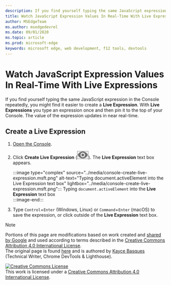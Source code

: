 ```yaml
---
description: If you find yourself typing the same JavaScript expressions into the Console repeatedly, try Live Expressions instead.
title: Watch JavaScript Expression Values In Real-Time With Live Expressions
author: MSEdgeTeam
ms.author: msedgedevrel
ms.date: 09/01/2020 
ms.topic: article
ms.prod: microsoft-edge
keywords: microsoft edge, web development, f12 tools, devtools
---
```

<!-- Copyright Kayce Basques 

   Licensed under the Apache License, Version 2.0 (the "License");
   you may not use this file except in compliance with the License.
   You may obtain a copy of the License at

       https://www.apache.org/licenses/LICENSE-2.0

   Unless required by applicable law or agreed to in writing, software
   distributed under the License is distributed on an "AS IS" BASIS,
   WITHOUT WARRANTIES OR CONDITIONS OF ANY KIND, either express or implied.
   See the License for the specific language governing permissions and
   limitations under the License.  -->





# Watch JavaScript Expression Values In Real-Time With Live Expressions   

  

If you find yourself typing the same JavaScript expression in the Console repeatedly, you might find it easier to create a **Live Expression**.  With **Live Expressions** you type an expression once and then pin it to the top of your Console.  The value of the expression updates in near real-time.  

## Create a Live Expression   

1.  [Open the Console][DevToolsConsoleReferenceOpenConsole].  
1.  Click **Create Live Expression** \(![Create Live Expression][ImageCreateLiveExpressionIcon]\).  The **Live Expression** text box appears.  
    
    :::image type="complex" source="../media/console-create-live-expression.msft.png" alt-text="Typing document.activeElement into the Live Expression text box" lightbox="../media/console-create-live-expression.msft.png":::
       Typing `document.activeElement` into the **Live Expression** text box  
    :::image-end:::  
    
1.  Type `Control`+`Enter` \(Windows, Linux\) or `Command`+`Enter` \(macOS\) to save the expression, or click outside of the **Live Expression** text box.  

<!--todo: add reference open console (open the console) section when available  -->  

 



<!-- image links -->  

[ImageCreateLiveExpressionIcon]: ../media/create-live-expression-icon.msft.png  

<!-- links -->  

[DevToolsConsoleReferenceOpenConsole]: ./reference.md#open-the-console "Open the Console - Console Reference | Microsoft Docs"  

> [!NOTE]
> Portions of this page are modifications based on work created and [shared by Google][GoogleSitePolicies] and used according to terms described in the [Creative Commons Attribution 4.0 International License][CCA4IL].  
> The original page is found [here](https://developers.google.com/web/tools/chrome-devtools/console/live-expressions) and is authored by [Kayce Basques][KayceBasques] \(Technical Writer, Chrome DevTools \& Lighthouse\).  

[![Creative Commons License][CCby4Image]][CCA4IL]  
This work is licensed under a [Creative Commons Attribution 4.0 International License][CCA4IL].  

[CCA4IL]: https://creativecommons.org/licenses/by/4.0  
[CCby4Image]: https://i.creativecommons.org/l/by/4.0/88x31.png  
[GoogleSitePolicies]: https://developers.google.com/terms/site-policies  
[KayceBasques]: https://developers.google.com/web/resources/contributors/kaycebasques  
